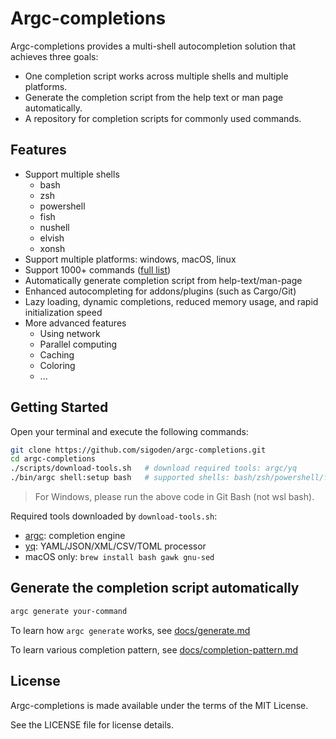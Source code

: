 # Argc-completions

Argc-completions provides a multi-shell autocompletion solution that achieves three goals:

- One completion script works across multiple shells and multiple platforms.
- Generate the completion script from the help text or man page automatically.
- A repository for completion scripts for commonly used commands.

## Features

- Support multiple shells
  - bash
  - zsh
  - powershell
  - fish
  - nushell
  - elvish
  - xonsh
- Support multiple platforms: windows, macOS, linux
- Support 1000+ commands ([full list](./MANIFEST.md))
- Automatically generate completion script from help-text/man-page
- Enhanced autocompleting for addons/plugins (such as Cargo/Git)
- Lazy loading, dynamic completions, reduced memory usage, and rapid initialization speed
- More advanced features
  - Using network 
  - Parallel computing
  - Caching
  - Coloring
  - ...
   
## Getting Started

Open your terminal and execute the following commands:

```sh
git clone https://github.com/sigoden/argc-completions.git
cd argc-completions
./scripts/download-tools.sh   # download required tools: argc/yq
./bin/argc shell:setup bash   # supported shells: bash/zsh/powershell/fish/nushell/elvish/xonsh
```

> For Windows, please run the above code in Git Bash (not wsl bash).

Required tools downloaded by `download-tools.sh`:
- [argc](https://github.com/sigoden/argc): completion engine
- [yq](https://github.com/mikefarah/yq): YAML/JSON/XML/CSV/TOML processor
- macOS only: `brew install bash gawk gnu-sed`

## Generate the completion script automatically

```sh
argc generate your-command
```

To learn how `argc generate` works, see [docs/generate.md](docs/generate.md)

To learn various completion pattern, see [docs/completion-pattern.md](docs/completion-pattern.md)

## License

Argc-completions is made available under the terms of the MIT License. 

See the LICENSE file for license details.